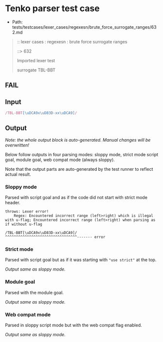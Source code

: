 # Tenko parser test case

- Path: tests/testcases/lexer_cases/regexesn/brute_force_surrogate_ranges/632.md

> :: lexer cases : regexesn : brute force surrogate ranges
>
> ::> 632
>
> Imported lexer test
>
> surrogate TBL-BBT

## FAIL

## Input

`````js
/TBL-BBT[\uDCA9x\uD83D-xx\uDCA9]/
`````

## Output

_Note: the whole output block is auto-generated. Manual changes will be overwritten!_

Below follow outputs in four parsing modes: sloppy mode, strict mode script goal, module goal, web compat mode (always sloppy).

Note that the output parts are auto-generated by the test runner to reflect actual result.

### Sloppy mode

Parsed with script goal and as if the code did not start with strict mode header.

`````
throws: Lexer error!
    Regex: Encountered incorrect range (left>right) which is illegal with u-flag; Encountered incorrect range (left>right) when parsing as if without u-flag

/TBL-BBT[\uDCA9x\uD83D-xx\uDCA9]/
^^^^^^^^^^^^^^^^^^^^^^^^^^^^^^^^^------- error
`````

### Strict mode

Parsed with script goal but as if it was starting with `"use strict"` at the top.

_Output same as sloppy mode._

### Module goal

Parsed with the module goal.

_Output same as sloppy mode._

### Web compat mode

Parsed in sloppy script mode but with the web compat flag enabled.

_Output same as sloppy mode._
